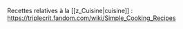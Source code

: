 Recettes relatives à la [[z_Cuisine|cuisine]] : https://triplecrit.fandom.com/wiki/Simple_Cooking_Recipes
